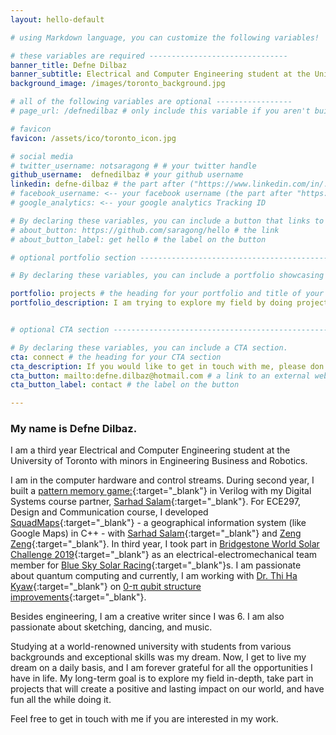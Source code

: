 ```yaml
---
layout: hello-default

# using Markdown language, you can customize the following variables!

# these variables are required -------------------------------
banner_title: Defne Dilbaz
banner_subtitle: Electrical and Computer Engineering student at the University of Toronto. Passionate about computer hardware and quantum computing.
background_image: /images/toronto_background.jpg

# all of the following variables are optional -----------------
# page_url: /defnedilbaz # only include this variable if you aren't building the page to your primary domain 

# favicon
favicon: /assets/ico/toronto_icon.jpg

# social media
# twitter_username: notsaragong # # your twitter handle
github_username:  defnedilbaz # your github username
linkedin: defne-dilbaz # the part after ("https://www.linkedin.com/in/...")
# facebook_username: <-- your facebook username (the part after "https://www.facebook.com/...")
# google_analytics: <-- your google analytics Tracking ID

# By declaring these variables, you can include a button that links to an external website or to media.
# about_button: https://github.com/saragong/hello # the link
# about_button_label: get hello # the label on the button

# optional portfolio section ------------------------------------------

# By declaring these variables, you can include a portfolio showcasing your work and organize your portfolio's items into a custom layout, all without adding any CSS. In addition, you must 1) create an HTML file in the_includes folder for each project with the text you'd like to display, and 2) create a YAML file in the _data folder describing the order in which each project should be shown and categorized. See `/includes/example.html` and `/_data/work.yml` for examples.

portfolio: projects # the heading for your portfolio and title of your YAML file
portfolio_description: I am trying to explore my field by doing projects in teams. If you have any questions about my projects, feel free to contact me.  # a description to be desplayed below the heading and above the content


# optional CTA section --------------------------------------------------

# By declaring these variables, you can include a CTA section.
cta: connect # the heading for your CTA section
cta_description: If you would like to get in touch with me, please don't hesitate to reach out. # a description to be desplayed below the heading and above the content
cta_button: mailto:defne.dilbaz@hotmail.com # a link to an external website or to media
cta_button_label: contact # the label on the button

---			
```

[//]: # (write a bit about yourself here)

### **My name is Defne Dilbaz.**
  
I am a third year Electrical and Computer Engineering student at the University of Toronto with minors in Engineering Business and Robotics. 

I am in the computer hardware and control streams. During second year, I built a [pattern memory game:](https://github.com/defnedilbaz/Feel-The-Grid){:target="_blank"} in Verilog with my Digital Systems course partner, [Sarhad Salam](https://github.com/SarhadSalam){:target="_blank"}. For ECE297, Design and Communication course, I developed [SquadMaps](https://www.youtube.com/watch?v=0NwSkulI8CA){:target="_blank"} - a geographical information system (like Google Maps) in C++ - with [Sarhad Salam](https://github.com/SarhadSalam){:target="_blank"} and [Zeng Zeng](https://github.com/XiuLuoShen){:target="_blank"}. In third year, I took part in [Bridgestone World Solar Challenge 2019](https://www.worldsolarchallenge.org){:target="_blank"} as an electrical-electromechanical team member for [Blue Sky Solar Racing](http://blueskysolar.utoronto.ca/?page_id=368){:target="_blank"}s. I am passionate about quantum computing and currently, I am working with [Dr. Thi Ha Kyaw](https://scholar.google.com/citations?user=rlS8SfoAAAAJ&hl=en){:target="_blank"} on [0-&#960; qubit structure improvements](https://www.youtube.com/watch?v=tUWtEOjGNU0){:target="_blank"}.

Besides engineering, I am a creative writer since I was 6. I am also passionate about sketching, dancing, and music. 

Studying at a world-renowned university with students from various backgrounds and exceptional skills was my dream. Now, I get to live my dream on a daily basis, and I am forever grateful for all the opportunities I have in life. My long-term goal is to explore my field in-depth, take part in projects that will create a positive and lasting impact on our world, and have fun all the while doing it. 

Feel free to get in touch with me if you are interested in my work. 
